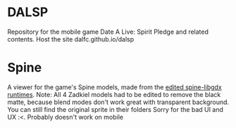 # DALSP
Repository for the mobile game Date A Live: Spirit Pledge and related contents.
Host the site dalfc.github.io/dalsp
# Spine
A viewer for the game's Spine models, made from the [edited spine-libgdx runtimes](https://github.com/DALFC/spine-runtimes).
Note: All 4 Zadkiel models had to be edited to remove the black matte, because blend modes don't work great with transparent background. You can still find the original sprite in their folders
Sorry for the bad UI and UX :<. Probably doesn't work on mobile